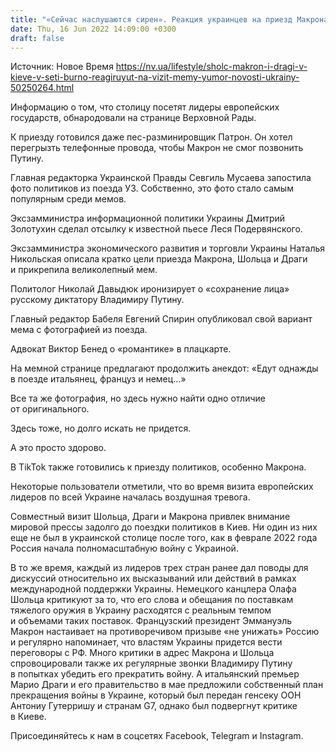 ```yaml
---
title: "«Сейчас наслушаются сирен». Реакция украинцев на приезд Макрона, Шольца и Драги в Киев"
date: Thu, 16 Jun 2022 14:09:00 +0300
draft: false
---
```

Источник: Новое Время https://nv.ua/lifestyle/sholc-makron-i-dragi-v-kieve-v-seti-burno-reagiruyut-na-vizit-memy-yumor-novosti-ukrainy-50250264.html


Информацию о том, что столицу посетят лидеры европейских государств, обнародовали на странице Верховной Рады.

К приезду готовился даже пес-разминировщик Патрон. Он хотел перегрызть телефонные провода, чтобы Макрон не смог позвонить Путину.

Главная редакторка Украинской Правды Севгиль Мусаева запостила фото политиков из поезда УЗ. Собственно, это фото стало самым популярным среди мемов.

Эксзамминистра информационной политики Украины Дмитрий Золотухин сделал отсылку к известной пьесе Леся Подервянского.

Эксзамминистра экономического развития и торговли Украины Наталья Никольская описала кратко цели приезда Макрона, Шольца и Драги и прикрепила великолепный мем.

Политолог Николай Давыдюк иронизирует о «сохранение лица» русскому диктатору Владимиру Путину.

Главный редактор Бабеля Евгений Спирин опубликовал свой вариант мема с фотографией из поезда.

Адвокат Виктор Бенед о «романтике» в плацкарте.

На мемной странице предлагают продолжить анекдот: «Едут однажды в поезде итальянец, француз и немец…»

Все та же фотография, но здесь нужно найти одно отличие от оригинального.

Здесь тоже, но долго искать не придется.

А это просто здорово.

В TikTok также готовились к приезду политиков, особенно Макрона.

Некоторые пользователи отметили, что во время визита европейских лидеров по всей Украине началась воздушная тревога.

Совместный визит Шольца, Драги и Макрона привлек внимание мировой прессы задолго до поездки политиков в Киев. Ни один из них еще не был в украинской столице после того, как в феврале 2022 года Россия начала полномасштабную войну с Украиной.

В то же время, каждый из лидеров трех стран ранее дал поводы для дискуссий относительно их высказываний или действий в рамках международной поддержки Украины. Немецкого канцлера Олафа Шольца критикуют за то, что его слова и обещания по поставкам тяжелого оружия в Украину расходятся с реальным темпом и объемами таких поставок. Французский президент Эммануэль Макрон настаивает на противоречивом призыве «не унижать» Россию и регулярно напоминает, что властям Украины придется вести переговоры с РФ. Много критики в адрес Макрона и Шольца спровоцировали также их регулярные звонки Владимиру Путину в попытках убедить его прекратить войну. А итальянский премьер Марио Драги и его правительство в мае предложили собственный план прекращения войны в Украине, который был передан генсеку ООН Антониу Гутерришу и странам G7, однако был подвергнут критике в Киеве.

Присоединяйтесь к нам в соцсетях Facebook, Telegram и Instagram.
